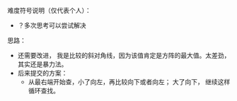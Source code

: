 难度符号说明（仅代表个人）：

 -  ？多次思考可以尝试解决

思路：

- 还需要改进， 我是比较的斜对角线，因为该值肯定是方阵的最大值。太差劲，其实还是暴力法。
- 后来提交的方案：
  - 从最右端开始查，小了向左，再比较向下或者向左； 大了向下， 继续这样循环查找。